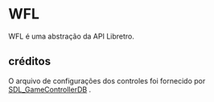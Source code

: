 # WFL
WFL é uma abstração da API Libretro.

## créditos

O arquivo de configurações dos controles foi fornecido por [SDL_GameControllerDB](https://github.com/gabomdq/SDL_GameControllerDB/tree/master) .
